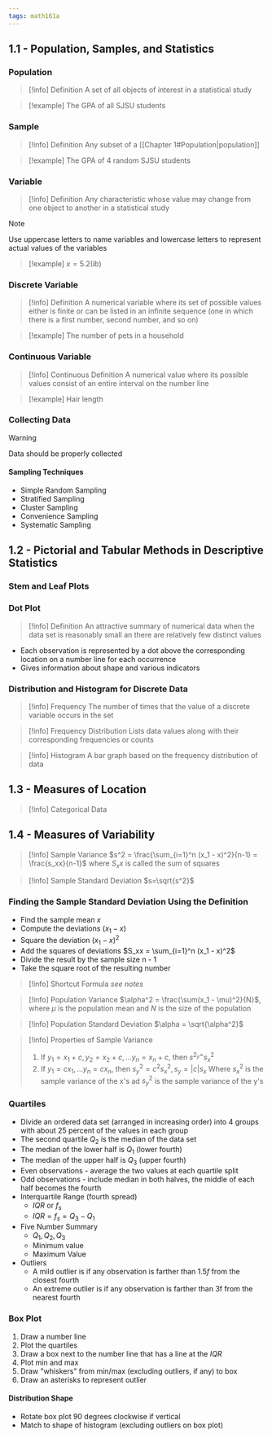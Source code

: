 ```yaml
---
tags: math161a
---
```


## 1.1 - Population, Samples, and Statistics

### Population

> [!info] Definition
> A set of all objects of interest in a statistical study

> [!example]
> The GPA of all SJSU students

### Sample

> [!info] Definition
> Any subset of a [[Chapter 1#Population|population]]

> [!example]
> The GPA of 4 random SJSU students

### Variable

> [!info] Definition
> Any characteristic whose value may change from one object to another in a statistical study

> [!note] 
> Use uppercase letters to name variables and lowercase letters to represent actual values of the variables
>

> [!example]
> $x = 5.2 (lb)$ 

### Discrete Variable
> [!info] Definition
> A numerical variable where its set of possible values either is finite or can be listed in an infinite sequence (one in which there is a first number, second number, and so on)

> [!example]
> The number of pets in a household

### Continuous Variable

> [!info] Continuous Definition
> A numerical value where its possible values consist of an entire interval on the number line

> [!example]
> Hair length
### Collecting Data

> [!warning]
> Data should be properly collected
#### Sampling Techniques
* Simple Random Sampling
* Stratified Sampling
* Cluster Sampling
* Convenience Sampling
* Systematic Sampling

## 1.2 - Pictorial and Tabular Methods in Descriptive Statistics

### Stem and Leaf Plots

### Dot Plot

> [!info] Definition
> An attractive summary of numerical  data when the data set is reasonably small an there are relatively few distinct values

* Each observation is represented by a dot above the corresponding location on a number line for each occurrence
* Gives information about shape and various indicators
### Distribution and Histogram for Discrete Data

> [!info] Frequency
> The number of times that the value of a discrete variable occurs in the set

> [!info] Frequency Distribution
> Lists data values along with their corresponding frequencies or counts

> [!info] Histogram
> A bar graph based on the frequency distribution of data


## 1.3 - Measures of Location

> [!info] Categorical Data


## 1.4 - Measures of Variability

> [!info] Sample Variance
> $s^2 = \frac{\sum_{i=1}^n (x_1 - x)^2}{n-1} = \frac{s_xx}{n-1}$ where $S_xx$ is called the sum of squares

> [!info] Sample Standard Deviation
> $s=\sqrt{s^2}$

### Finding the Sample Standard Deviation Using the Definition

* Find the sample mean $x$
* Compute the deviations $(x_1 - x)$
* Square the deviation $(x_1-x)^2$
* Add the squares of deviations $S_xx = \sum_{i=1}^n (x_1 - x)^2$
* Divide the result by the sample size n - 1
* Take the square root of the resulting number

> [!info] Shortcut Formula
> *see notes*

> [!info] Population Variance
> $\alpha^2 = \frac{\sum(x_1 - \mu)^2}{N}$, where $\mu$ is the population mean and $N$ is the size of the population

> [!info] Population Standard Deviation
> $\alpha = \sqrt{\alpha^2}$ 

> [!info] Properties of Sample Variance
> 1. If $y_{1}= x_{1}+ c, y_{2}= x_{2}+ c, …y_{n}= x_{n}+c$, then $s^{2_y=}s^2_x$ 
> 2. If $y_{1}= cx_1,…y_{n}= cx_n$, then $s^2_y = c^2s^2_x,s_y=|c|s_x$
> Where $s^2_x$ is the sample variance of the x's ad $s^2_y$ is the sample variance of the y's

### Quartiles

* Divide an ordered data set (arranged in increasing order) into 4 groups with about 25 percent of the values in each group
* The second quartile $Q_2$ is the median of the data set
* The median of the lower half is $Q_1$ (lower fourth)
* The median of the upper half is $Q_3$ (upper fourth)
* Even observations - average the two values at each quartile split
* Odd observations - include median in both halves, the middle of each half becomes the fourth
* Interquartile Range (fourth spread)
	* $IQR$ or $f_s$
	* $IQR = f_{s}= Q_{3}- Q_1$
* Five Number Summary
	* $Q_1,Q_2,Q_3$
	* Minimum value
	* Maximum Value
* Outliers
	* A mild outlier is if any observation is farther than $1.5f$ from the closest fourth
	* An extreme outlier is if any observation is farther than 3f from the nearest fourth
### Box Plot

1. Draw a number line
2. Plot the quartiles
3. Draw a box next to the number line that has a line at the $IQR$
4. Plot min and max
5. Draw "whiskers" from min/max (excluding outliers, if any) to box
6. Draw an asterisks to represent outlier
#### Distribution Shape

* Rotate box plot $90$ degrees clockwise if vertical
* Match to shape of histogram (excluding outliers on box plot)





